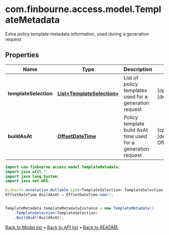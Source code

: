 # com.finbourne.access.model.TemplateMetadata
Extra policy template metadata information, used during a generation request

## Properties

Name | Type | Description | Notes
------------ | ------------- | ------------- | -------------
**templateSelection** | [**List&lt;TemplateSelection&gt;**](TemplateSelection.md) | List of policy templates used for a generation request | [optional] [default to List<TemplateSelection>]
**buildAsAt** | [**OffsetDateTime**](OffsetDateTime.md) | Policy template build AsAt time used for a generation request | [optional] [default to OffsetDateTime]

```java
import com.finbourne.access.model.TemplateMetadata;
import java.util.*;
import java.lang.System;
import java.net.URI;

@jakarta.annotation.Nullable List<TemplateSelection> TemplateSelection = new List<TemplateSelection>();
OffsetDateTime BuildAsAt = OffsetDateTime.now();


TemplateMetadata templateMetadataInstance = new TemplateMetadata()
    .TemplateSelection(TemplateSelection)
    .BuildAsAt(BuildAsAt);
```


[Back to Model list](../README.md#documentation-for-models) &#8226; [Back to API list](../README.md#documentation-for-api-endpoints) &#8226; [Back to README](../README.md)
